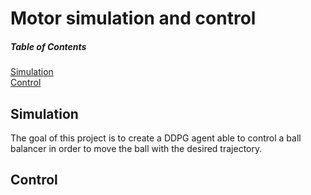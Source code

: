 # Motor simulation and control
##### Table of Contents

[Simulation](#Simulation)  
[Control](#Control)

## Simulation

The goal of this project is to create a DDPG agent able to control a ball balancer in order to move the ball with the desired trajectory.


## Control
